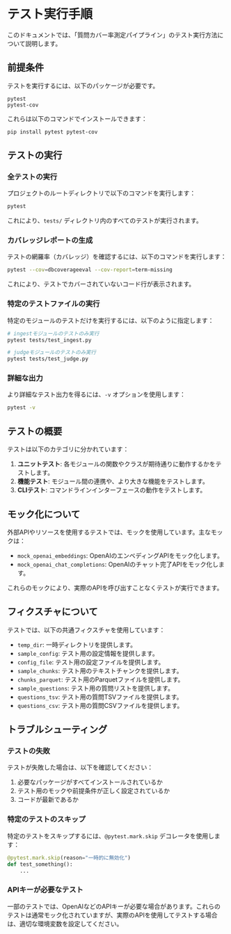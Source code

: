 # テスト実行手順

このドキュメントでは、「質問カバー率測定パイプライン」のテスト実行方法について説明します。

## 前提条件

テストを実行するには、以下のパッケージが必要です。

```
pytest
pytest-cov
```

これらは以下のコマンドでインストールできます：

```bash
pip install pytest pytest-cov
```

## テストの実行

### 全テストの実行

プロジェクトのルートディレクトリで以下のコマンドを実行します：

```bash
pytest
```

これにより、`tests/` ディレクトリ内のすべてのテストが実行されます。

### カバレッジレポートの生成

テストの網羅率（カバレッジ）を確認するには、以下のコマンドを実行します：

```bash
pytest --cov=dbcoverageeval --cov-report=term-missing
```

これにより、テストでカバーされていないコード行が表示されます。

### 特定のテストファイルの実行

特定のモジュールのテストだけを実行するには、以下のように指定します：

```bash
# ingestモジュールのテストのみ実行
pytest tests/test_ingest.py

# judgeモジュールのテストのみ実行
pytest tests/test_judge.py
```

### 詳細な出力

より詳細なテスト出力を得るには、`-v` オプションを使用します：

```bash
pytest -v
```

## テストの概要

テストは以下のカテゴリに分かれています：

1. **ユニットテスト**: 各モジュールの関数やクラスが期待通りに動作するかをテストします。
2. **機能テスト**: モジュール間の連携や、より大きな機能をテストします。
3. **CLIテスト**: コマンドラインインターフェースの動作をテストします。

## モック化について

外部APIやリソースを使用するテストでは、モックを使用しています。主なモックは：

- `mock_openai_embeddings`: OpenAIのエンベディングAPIをモック化します。
- `mock_openai_chat_completions`: OpenAIのチャット完了APIをモック化します。

これらのモックにより、実際のAPIを呼び出すことなくテストが実行できます。

## フィクスチャについて

テストでは、以下の共通フィクスチャを使用しています：

- `temp_dir`: 一時ディレクトリを提供します。
- `sample_config`: テスト用の設定情報を提供します。
- `config_file`: テスト用の設定ファイルを提供します。
- `sample_chunks`: テスト用のテキストチャンクを提供します。
- `chunks_parquet`: テスト用のParquetファイルを提供します。
- `sample_questions`: テスト用の質問リストを提供します。
- `questions_tsv`: テスト用の質問TSVファイルを提供します。
- `questions_csv`: テスト用の質問CSVファイルを提供します。

## トラブルシューティング

### テストの失敗

テストが失敗した場合は、以下を確認してください：

1. 必要なパッケージがすべてインストールされているか
2. テスト用のモックや前提条件が正しく設定されているか
3. コードが最新であるか

### 特定のテストのスキップ

特定のテストをスキップするには、`@pytest.mark.skip` デコレータを使用します：

```python
@pytest.mark.skip(reason="一時的に無効化")
def test_something():
    ...
```

### APIキーが必要なテスト

一部のテストでは、OpenAIなどのAPIキーが必要な場合があります。これらのテストは通常モック化されていますが、実際のAPIを使用してテストする場合は、適切な環境変数を設定してください。
